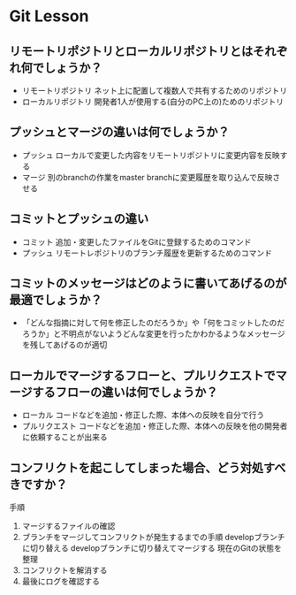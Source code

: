 # Git Lesson

## リモートリポジトリとローカルリポジトリとはそれぞれ何でしょうか？

- リモートリポジトリ
  ネット上に配置して複数人で共有するためのリポジトリ
- ローカルリポジトリ
  開発者1人が使用する(自分のPC上の)ためのリポジトリ

## プッシュとマージの違いは何でしょうか？

- プッシュ
  ローカルで変更した内容をリモートリポジトリに変更内容を反映する
- マージ
  別のbranchの作業をmaster branchに変更履歴を取り込んで反映させる

## コミットとプッシュの違い

- コミット
  追加・変更したファイルをGitに登録するためのコマンド
- プッシュ
  リモートレポジトリのブランチ履歴を更新するためのコマンド

## コミットのメッセージはどのように書いてあげるのが最適でしょうか？

- 「どんな指摘に対して何を修正したのだろうか」や「何をコミットしたのだろうか」と不明点がないようどんな変更を行ったかわかるようなメッセージを残してあげるのが適切

## ローカルでマージするフローと、プルリクエストでマージするフローの違いは何でしょうか？

- ローカル
  コードなどを追加・修正した際、本体への反映を自分で行う
- プルリクエスト
  コードなどを追加・修正した際、本体への反映を他の開発者に依頼することが出来る

## コンフリクトを起こしてしまった場合、どう対処すべきですか？

手順
1. マージするファイルの確認
2. ブランチをマージしてコンフリクトが発生するまでの手順 developブランチに切り替える developブランチに切り替えてマージする 現在のGitの状態を整理
3. コンフリクトを解消する
4. 最後にログを確認する